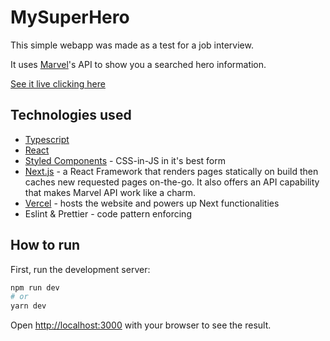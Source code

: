 # MySuperHero

<!-- ![](https://i.imgur.com/FLUVnGt.png) -->

This simple webapp was made as a test for a job interview.

It uses [Marvel]()'s API to show you a searched hero information.

[See it live clicking here](https://mysuperhero.vercel.app/)

## Technologies used

- [Typescript](https://www.typescriptlang.org/)
- [React](https://reactjs.org/)
- [Styled Components](https://styled-components.com/) - CSS-in-JS in it's best form
- [Next.js](https://nextjs.org/) - a React Framework that renders pages statically on build then caches new requested pages on-the-go. It also offers an API capability that makes Marvel API work like a charm.
- [Vercel](https://vercel.com) - hosts the website and powers up Next functionalities
- Eslint & Prettier - code pattern enforcing

## How to run

First, run the development server:

```bash
npm run dev
# or
yarn dev
```

Open [http://localhost:3000](http://localhost:3000) with your browser to see the result.
